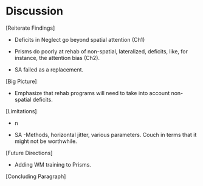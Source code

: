 Discussion 
==========

[Reiterate Findings]

* Deficits in Neglect go beyond spatial attention (Ch1)

* Prisms do poorly at rehab of non-spatial, lateralized, deficits, like,
    for instance, the attention bias (Ch2).

* SA failed as a replacement.





[Big Picture]

* Emphasize that rehab programs will need to take into account
    non-spatial deficits.





[Limitations] 

* n

* SA -Methods, horizontal jitter, various parameters. Couch in terms
    that it might not be worthwhile.




[Future Directions]

* Adding WM training to Prisms.




[Concluding Paragraph]





